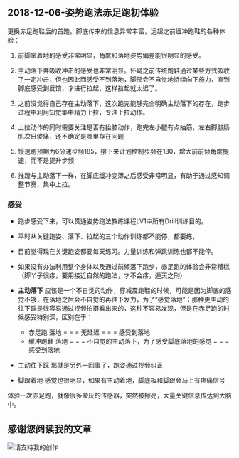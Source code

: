 ## 2018-12-06-姿势跑法赤足跑初体验

更换赤足跑鞋后的首跑。脚底传来的信息异常丰富，远超之前缓冲跑鞋的各种体验：
1. 前脚掌着地的感受非常明显，角度和落地姿势偏差能很明显的感受。

2. 主动落下并吸收冲击的感受也非常明显。怀疑之前传统跑鞋通过某些方式吸收了一定冲击，但也因此而感受不到落地，脚部会不自觉地持续向下施力，直到脚底感受到反馈，才进行拉起，这样拉起就太迟了。

3. 之前没觉得自己存在主动落下，这次跑完能够完全明确主动落下的存在，跑步过程中利用知觉集中精力上拉，专注上拉动作。

4. 上拉动作的同时需要关注是否有抬膝动作，跑完左小腿有点抽筋，左右脚腓肠肌次日痠痛，还不确定是哪里存在问题

5. 慢速跑预期为6分速步频185，接下来计划控制步频在180，增大前前倾角度提速，而不是提升步频

6. 推蹬与主动落下一样，在脚底缓冲变薄之后感受非常明显，有助于通过感知调整节奏，集中上拉。

### 感受

* 跑步感受下来，可以贯通姿势跑法教练课程LV1中所有Drill训练目的。

* 平时从关键跑姿、落下、拉起的三个动作训练都不能停，都要练，
* 目前觉得现在关键跑姿都要每天练习。力量训练和弹跳训练也都不能停。
* 如果没有办法利用整个身体以及通过前倾落下跑步，赤足跑的体验会非常糟糕（脚丫子很疼，要用接近自然的跑法，才不会疼，遁天之刑）
* **主动落下** 应该是一个不自觉的动作，穿减震跑鞋的时候，可能是因为脚底的感觉不够，在落地之后会不自觉的再往下发力，为了“感觉落地”；那种更主动的往下踩是很容易通过视频拍摄看出来的，这种不容易发现，但是在赤足跑的时候感受特别深，区别在于：
    * 赤足跑           落地 = = = 无延迟 = = = 感受到落地
    * 缓冲跑鞋       落地 = = = 不自觉的主动落下，为了感受脚底落地的感觉 = = = 感受到落地
* 主动往下踩 那就是另外一回事了，跑姿通过视频纠正
* 脚跟着地 感觉也很明显，如果有主动着地，脚底板和脚跟会马上有疼痛信号

体验一次赤足跑，就像很多蒙灰的传感器，突然被擦亮，大量关键信息传达到大脑中。

## 感谢您阅读我的文章

![请支持我的创作](https://sggggy.github.io/images/rewards_code.jpg)